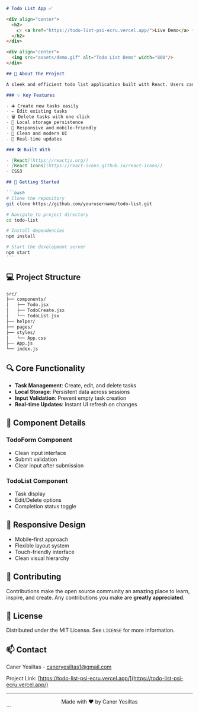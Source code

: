 ````markdown
# Todo List App ✅

<div align="center">
  <h2>
    👉 <a href="https://todo-list-psi-ecru.vercel.app/">Live Demo</a> 👈
  </h2>
</div>

<div align="center">
  <img src="assets/demo.gif" alt="Todo List Demo" width="800"/>
</div>

## 📌 About The Project

A sleek and efficient todo list application built with React. Users can manage their daily tasks with a simple, intuitive interface featuring real-time updates and smooth interactions.

### ✨ Key Features

- ➕ Create new tasks easily
- ✏️ Edit existing tasks
- 🗑️ Delete tasks with one click
- 💾 Local storage persistence
- 📱 Responsive and mobile-friendly
- 🎨 Clean and modern UI
- 🔄 Real-time updates

### 🛠️ Built With

- [React](https://reactjs.org/)
- [React Icons](https://react-icons.github.io/react-icons/)
- CSS3

## 🚀 Getting Started

```bash
# Clone the repository
git clone https://github.com/yourusername/todo-list.git

# Navigate to project directory
cd todo-list

# Install dependencies
npm install

# Start the development server
npm start
```
````

## 💻 Project Structure

```bash
src/
├── components/
│   ├── Todo.jsx
│   ├── TodoCreate.jsx
│   └── TodoList.jsx
├── helper/
├── pages/
├── styles/
│   └── App.css
├── App.js
└── index.js
```

## 🔍 Core Functionality

- **Task Management**: Create, edit, and delete tasks
- **Local Storage**: Persistent data across sessions
- **Input Validation**: Prevent empty task creation
- **Real-time Updates**: Instant UI refresh on changes

## 🎯 Component Details

### TodoForm Component

- Clean input interface
- Submit validation
- Clear input after submission

### TodoList Component

- Task display
- Edit/Delete options
- Completion status toggle

## 📱 Responsive Design

- Mobile-first approach
- Flexible layout system
- Touch-friendly interface
- Clean visual hierarchy

## 🤝 Contributing

Contributions make the open source community an amazing place to learn, inspire, and create. Any contributions you make are **greatly appreciated**.

## 📄 License

Distributed under the MIT License. See `LICENSE` for more information.

## 📫 Contact

Caner Yesiltas - caneryesiltas1@gmail.com

Project Link: [https://todo-list-psi-ecru.vercel.app/](https://todo-list-psi-ecru.vercel.app/)

---

<div align="center">
  Made with ❤️ by Caner Yesiltas
</div>
```
